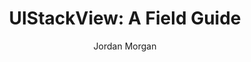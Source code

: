 ---
layout: post
tags: ["UIKit"]
title: "UIStackView: A Field Guide"
author: Jordan Morgan
description: "Stack View has been pushed heavily by Apple, but sometimes its complexity overshadows its utility. A few simple tips can help ease that burden."
image: /assets/images/logo.png
special: "true"
---